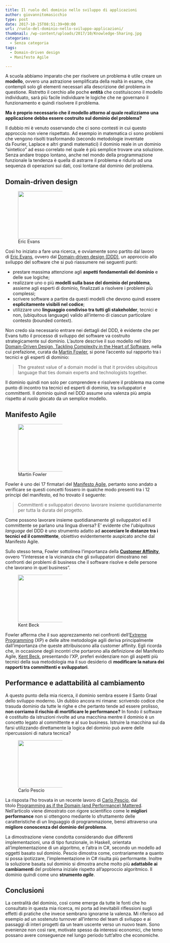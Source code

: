 ```yaml
---
title: Il ruolo del dominio nello sviluppo di applicazioni
author: giovannitomasicchio
type: post
date: 2017-10-15T08:51:39+00:00
url: /ruolo-del-dominio-nello-sviluppo-applicazioni/
thumbnail: /wp-content/uploads/2017/10/Knowledge-Sharing.jpg
categories:
  - Senza categoria
tags:
  - Domain-driven design
  - Manifesto Agile

---
```

A scuola abbiamo imparato che per risolvere un problema è utile creare un **modello**, ovvero una astrazione semplificata della realtà in esame, che contempli solo gli elementi necessari alla descrizione del problema in questione. Ristretto il cerchio alle poche **entità** che costituiscono il modello individuato, sarà più facile individuare le logiche che ne governano il funzionamento e quindi risolvere il problema.

**Ma è proprio necessario che il modello attorno al quale realizziamo una applicazione debba essere costruito sul dominio del problema?**

Il dubbio mi è venuto osservando che ci sono contesti in cui questo approccio non viene rispettato. Ad esempio in matematica ci sono problemi che vengono risolti trasformando (secondo metodologie inventate da Fourier, Laplace e altri grandi matematici) il dominio reale in un dominio &#8220;sintetico&#8221; ad esso correlato nel quale è più semplice trovare una soluzione. Senza andare troppo lontano, anche nel mondo della programmazione funzionale la tendenza è quella di astrarre il problema e ridurlo ad una sequenza di operazioni sui dati, così lontane dal dominio del problema.

## Domain-driven design

<figure id="attachment_493" aria-describedby="caption-attachment-493" style="width: 140px" class="wp-caption alignright"><img loading="lazy" class=" wp-image-493" src="https://www.giovannitomasicchio.it/wp-content/uploads/2017/10/eric_evans-300x300.jpg" alt="" width="150" height="150" srcset="https://www.giovannitomasicchio.it/wp-content/uploads/2017/10/eric_evans-300x300.jpg 300w, https://www.giovannitomasicchio.it/wp-content/uploads/2017/10/eric_evans-150x150.jpg 150w, https://www.giovannitomasicchio.it/wp-content/uploads/2017/10/eric_evans.jpg 400w" sizes="(max-width: 150px) 100vw, 150px" /><figcaption id="caption-attachment-493" class="wp-caption-text">Eric Evans</figcaption></figure>

Così ho iniziato a fare una ricerca, e ovviamente sono partito dal lavoro di [Eric Evans][1], ovvero dal [Domain-driven design (DDD)][2], un approccio allo sviluppo del software che si può riassumere nei seguenti punti:

  * prestare massima attenzione agli **aspetti fondamentali del dominio** e delle sue logiche;
  * realizzare uno o più **modelli sulla base del dominio del problema**, assieme agli esperti di dominio, finalizzati a risolvere i problemi più complessi;
  * scrivere software a partire da questi modelli che devono quindi essere **esplicitamente visibili nel codice**;
  * utilizzare uno **linguaggio condiviso tra tutti gli stakeholder**, tecnici e non, (ubiquitous language) valido all&#8217;interno di ciascun particolare contesto (bounded context).

Non credo sia necessario entrare nei dettagli del DDD, è evidente che per Evans tutto il processo di sviluppo del software va costruito strategicamente sul dominio. L&#8217;autore descrive il suo modello nel libro [Domain-Driven Design, Tackling Complexity in the Heart of Software][3], nella cui prefazione, curata da [Martin Fowler][4], si pone l&#8217;accento sul rapporto tra i tecnici e gli esperti di dominio:

> The greatest value of a domain model is that it provides ubiquitous language that ties domain experts and technologists together.

Il dominio quindi non solo per comprendere e risolvere il problema ma come punto di incontro tra tecnici ed esperti di dominio, tra sviluppatori e committenti. Il dominio quindi nel DDD assume una valenza più ampia rispetto al ruolo giocato da un semplice modello.

## Manifesto Agile

<figure id="attachment_494" aria-describedby="caption-attachment-494" style="width: 140px" class="wp-caption alignright"><img loading="lazy" class=" wp-image-494" src="https://www.giovannitomasicchio.it/wp-content/uploads/2017/10/martin_fowler.jpg" alt="" width="150" height="150" srcset="https://www.giovannitomasicchio.it/wp-content/uploads/2017/10/martin_fowler.jpg 280w, https://www.giovannitomasicchio.it/wp-content/uploads/2017/10/martin_fowler-150x150.jpg 150w" sizes="(max-width: 150px) 100vw, 150px" /><figcaption id="caption-attachment-494" class="wp-caption-text">Martin Fowler</figcaption></figure>

Fowler è uno dei 17 firmatari del [Manifesto Agile][5], pertanto sono andato a verificare se questi concetti fossero in qualche modo presenti tra i 12 principi del manifesto, ed ho trovato il seguente:

> Committenti e sviluppatori devono lavorare insieme quotidianamente per tutta la durata del progetto.

Come possono lavorare insieme quotidianamente gli sviluppatori ed il committente se parlano una lingua diversa? E&#8217; evidente che l&#8217;_ubiquitous language_ del DDD è uno strumento adatto ad **accorciare le distanze tra i tecnici ed il committente**, obiettivo evidentemente auspicato anche dal Manifesto Agile.

Sullo stesso tema, Fowler sottolinea l&#8217;importanza della **[Customer Affinity][6]**, ovvero &#8220;l&#8217;interesse e la vicinanza che gli sviluppatori dimostrano nei confronti dei problemi di business che il software risolve e delle persone che lavorano in quel business&#8221;.

<figure id="attachment_497" aria-describedby="caption-attachment-497" style="width: 140px" class="wp-caption alignleft"><img loading="lazy" class=" wp-image-497" src="https://www.giovannitomasicchio.it/wp-content/uploads/2017/10/kent.jpg" alt="" width="150" height="150" srcset="https://www.giovannitomasicchio.it/wp-content/uploads/2017/10/kent.jpg 300w, https://www.giovannitomasicchio.it/wp-content/uploads/2017/10/kent-150x150.jpg 150w" sizes="(max-width: 150px) 100vw, 150px" /><figcaption id="caption-attachment-497" class="wp-caption-text">Kent Beck</figcaption></figure>

Fowler afferma che il suo apprezzamento nei confronti dell&#8217;[Extreme Programming][7] (XP) e delle altre metodologie agili deriva principalmente dall&#8217;importanza che queste attribuiscono alla customer affinity. Egli ricorda che, in occasione degli incontri che portarono alla definizione del Manifesto Agile, [Kent Beck][8], presentando l&#8217;XP, preferì evidenziare non gli aspetti più tecnici della sua metodologia ma il suo desiderio di **modificare la natura dei rapporti tra committenti e sviluppatori**.

## Performance e adattabilità al cambiamento

A questo punto della mia ricerca, il dominio sembra essere il Santo Graal dello sviluppo moderno. Un dubbio ancora mi rimane: scrivendo codice che trasuda dominio da tutte le righe e che pertanto tende ad essere prolisso, **non corriamo il rischio di mortificare le performance?** In fondo il software è costituito da istruzioni rivolte ad una macchina mentre il dominio è un concetto legato al committente e al suo business. Istruire la macchina sul da farsi utilizzando direttamente la logica del dominio può avere delle ripercussioni di natura tecnica?

<figure id="attachment_495" aria-describedby="caption-attachment-495" style="width: 140px" class="wp-caption alignright"><img loading="lazy" class=" wp-image-495" src="https://www.giovannitomasicchio.it/wp-content/uploads/2017/10/carlo_pescio.jpg" alt="" width="150" height="149" srcset="https://www.giovannitomasicchio.it/wp-content/uploads/2017/10/carlo_pescio.jpg 247w, https://www.giovannitomasicchio.it/wp-content/uploads/2017/10/carlo_pescio-150x150.jpg 150w" sizes="(max-width: 150px) 100vw, 150px" /><figcaption id="caption-attachment-495" class="wp-caption-text">Carlo Pescio</figcaption></figure>

La risposta l&#8217;ho trovata in un recente lavoro di [Carlo Pescio][9], dal titolo [Programming as if the Domain (and Performance) Mattered][10]. Nell&#8217;articolo viene dimostrato con rigore scientifico come le **migliori performance** non si ottengono mediante lo sfruttamento delle caratteristiche di un linguaggio di programmazione, bensì attraverso una **migliore conoscenza del dominio del problema**.

La dimostrazione viene condotta considerando due differenti implementazioni, una di tipo funzionale, in Haskell, orientata all&#8217;implementazione di un algoritmo, e l&#8217;altra in C#, secondo un modello ad oggetti basato sul dominio. Pescio dimostra come, contrariamente a quanto si possa ipotizzare, l&#8217;implementazione in C# risulta più performante. Inoltre la soluzione basata sul dominio si dimostra anche molto più **adattabile ai cambiamenti** del problema iniziale rispetto all&#8217;approccio algoritmico. Il dominio quindi come uno **strumento _agile_**.

## Conclusioni

La centralità del dominio, così come emerge da tutte le fonti che ho consultato in questa mia ricerca, mi porta ad inevitabili riflessioni sugli effetti di pratiche che invece sembrano ignorarne la valenza. Mi riferisco ad esempio ad un sostenuto turnover all&#8217;interno del team di sviluppo e ai passaggi di interi progetti da un team uscente verso un nuovo team. Sono evenienze non così rare, motivate spesso da interessi economici, che temo possano avere conseguenze nel lungo periodo tutt&#8217;altro che economiche.

 [1]: https://twitter.com/ericevans0
 [2]: http://www.mokabyte.it/2008/11/domaindriven-1/
 [3]: https://www.amazon.it/Domain-Driven-Design-Tackling-Complexity-Software/dp/0321125215
 [4]: https://martinfowler.com/
 [5]: http://agilemanifesto.org/iso/it/manifesto.html
 [6]: https://martinfowler.com/bliki/CustomerAffinity.html
 [7]: https://it.wikipedia.org/wiki/Extreme_programming
 [8]: https://it.wikipedia.org/wiki/Kent_Beck
 [9]: http://www.eptacom.net
 [10]: https://drive.google.com/file/d/0B59Tysg-nEQZSXRqVjJmQjZyVXc/view